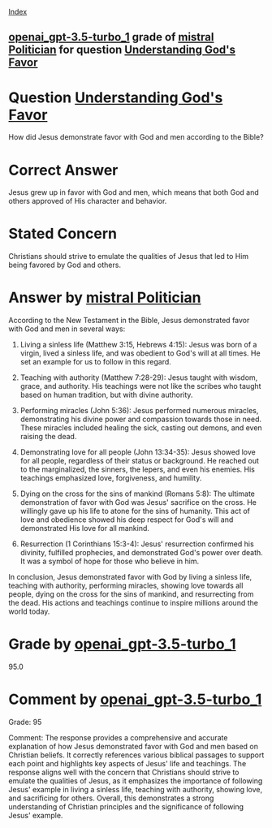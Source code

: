 
[Index](../../../../index.md)
## [openai_gpt-3.5-turbo_1](../../../grading_models/openai_gpt-3.5-turbo_1.md) grade of [mistral Politician](../../../answering_models/mistral_Politician.md) for question [Understanding God's Favor](../../../questions/Understanding_God_s_Favor.md)

# Question [Understanding God's Favor](../../../questions/Understanding_God_s_Favor.md)
How did Jesus demonstrate favor with God and men according to the Bible?

# Correct Answer
Jesus grew up in favor with God and men, which means that both God and others approved of His character and behavior.

# Stated Concern
Christians should strive to emulate the qualities of Jesus that led to Him being favored by God and others.

# Answer by [mistral Politician](../../../answering_models/mistral_Politician.md)
 According to the New Testament in the Bible, Jesus demonstrated favor with God and men in several ways:

1. Living a sinless life (Matthew 3:15, Hebrews 4:15): Jesus was born of a virgin, lived a sinless life, and was obedient to God's will at all times. He set an example for us to follow in this regard.

2. Teaching with authority (Matthew 7:28-29): Jesus taught with wisdom, grace, and authority. His teachings were not like the scribes who taught based on human tradition, but with divine authority.

3. Performing miracles (John 5:36): Jesus performed numerous miracles, demonstrating his divine power and compassion towards those in need. These miracles included healing the sick, casting out demons, and even raising the dead.

4. Demonstrating love for all people (John 13:34-35): Jesus showed love for all people, regardless of their status or background. He reached out to the marginalized, the sinners, the lepers, and even his enemies. His teachings emphasized love, forgiveness, and humility.

5. Dying on the cross for the sins of mankind (Romans 5:8): The ultimate demonstration of favor with God was Jesus' sacrifice on the cross. He willingly gave up his life to atone for the sins of humanity. This act of love and obedience showed his deep respect for God's will and demonstrated His love for all mankind.

6. Resurrection (1 Corinthians 15:3-4): Jesus' resurrection confirmed his divinity, fulfilled prophecies, and demonstrated God's power over death. It was a symbol of hope for those who believe in him.

In conclusion, Jesus demonstrated favor with God by living a sinless life, teaching with authority, performing miracles, showing love towards all people, dying on the cross for the sins of mankind, and resurrecting from the dead. His actions and teachings continue to inspire millions around the world today.

# Grade by [openai_gpt-3.5-turbo_1](../../../grading_models/openai_gpt-3.5-turbo_1.md)
95.0

# Comment by [openai_gpt-3.5-turbo_1](../../../grading_models/openai_gpt-3.5-turbo_1.md)
Grade: 95

Comment: The response provides a comprehensive and accurate explanation of how Jesus demonstrated favor with God and men based on Christian beliefs. It correctly references various biblical passages to support each point and highlights key aspects of Jesus' life and teachings. The response aligns well with the concern that Christians should strive to emulate the qualities of Jesus, as it emphasizes the importance of following Jesus' example in living a sinless life, teaching with authority, showing love, and sacrificing for others. Overall, this demonstrates a strong understanding of Christian principles and the significance of following Jesus' example.
